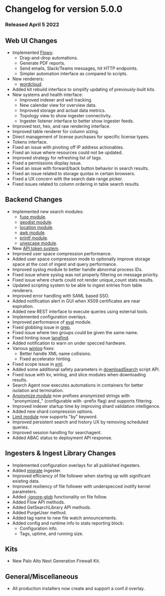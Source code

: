 # Changelog for version 5.0.0

### Released April 5 2022

## Web UI Changes
* Implemented [Flows](https://doc.datalaiq.io/#!flows/flows.md):
	- Drag-and-drop automations.
	- Generate PDF reports.
	- Send emails, Slack/Teams messages, hit HTTP endpoints.
	- Simpler automation interface as compared to scripts.
* New renderers:
	- [wordcloud](https://doc.datalaiq.io/#!search/wordcloud/wordcloud.md).
* Added kit rebuild interface to simplify updating of previously-built kits.
* New systems and health interface:
	- Improved indexer and well tracking.
	- New calendar view for overview data.
	- Improved storage and actual data metrics.
	- Topology view to show ingester connectivity.
	- Ingester listener interface to better show ingester feeds.
* Improved text, hex, and raw rendering interface.
* Improved table renderer for column sizing.
* Direct management of license purchases for specific license types.
* Tokens interface.
* Fixed an issue with pivoting off IP address actionables.
* Fixed an issue where resources could not be updated.
* Improved strategy for refreshing list of tags.
* Fixed a permissions display issue.
* Fixed an issue with forward/back button behavior in search results.
* Fixed an issue related to storage quotas in certain browsers.
* Fixed a UX concern with the search date range picker.
* Fixed issues related to column ordering in table search results.

## Backend Changes
* Implemented new search modules:
	- [fuse module](https://doc.datalaiq.io/#!search/fuse/fuse.md).
	- [geodist module](https://doc.datalaiq.io/#!search/geodist/geodist.md).
	- [location module](https://doc.datalaiq.io/#!search/location/location.md).
	- [awk module](https://doc.datalaiq.io/#!search/awk/awk.md).
	- [printf module](https://doc.datalaiq.io/#!search/printf/printf.md).
	- [unescape module](https://doc.datalaiq.io/#!search/unescape/unescape.md).
* New [API token system](https://doc.datalaiq.io/#!tokens/tokens.md).
* Improved user space compression performance.
* Added user space compression mode to optionally improve storage space at the cost of ingest and query performance.
* Improved syslog module to better handle abnormal process IDs.
* Fixed issue where syslog was not properly filtering on message priority.
* Fixed issue where charts could not render unique_count stats results.
* Updated scripting system to be able to ingest entries from table renderers.
* Improved error handling with SAML based SSO.
* Added notification alert in GUI when X509 certificates are near expiration.
* Added new REST interface to execute queries using external tools.
* Implemented configuration overlays.
* Improved performance of [eval](https://doc.datalaiq.io/#!scripting/eval.md) module.
* Fixed globbing issue in [grep](https://doc.datalaiq.io/#!search/grep/grep.md).
* Fixed issue where two groups could be given the same name.
* Fixed hinting issue [langfind](https://doc.datalaiq.io/#!search/langfind/langfind.md).
* Added notification to warn on under specced hardware.
* Various [winlog](https://doc.datalaiq.io/#!search/winlog/winlog.md) fixes:
	- Better handle XML name collisions.
	- Fixed accelerator hinting.
* Fixed scope issue in [xml](https://doc.datalaiq.io/#!search/xml/xml.md).
* Added some additional safety parameters in [downloadSearch](http://doc.datalaiq.io/#!scripting/scriptingsearch.md#Search_management) script API.
* Fixed issue with kv, winlog, and slice modules when downloading results.
* Search Agent now executes automations in containers for better isolation and termination.
* [Anonymize module](https://doc.datalaiq.io/#!search/anonymize/anonymize.md) now prefixes anonymized strings with "anonymized_" (configurable with -prefix flag) and supports filtering.
* Improved indexer startup time by improving shard validation intelligence.
* Added new shard compression options.
* [Limit module](https://doc.datalaiq.io/#!search/limit/limit.md) now supports "by" keyword.
* Improved persistent search and history UX by removing scheduled queries.
* Improved session handling for searchagent.
* Added ABAC status to deployment API response.

## Ingesters & Ingest Library Changes
* Implemented configuration overlays for all published ingesters.
* Added [migrate](https://doc.datalaiq.io/#!ingesters/migrate/migrate.md) ingester.
* Improved efficiency of file follower when starting up with significant existing data.
* Improved resiliency of file follower with underspecced inotify kernel parameters.
* Added [-ignore-glob](https://doc.datalaiq.io/#!ingesters/file_follow.md#Ignore-Glob) functionality on file follow.
* Added Flow API methods.
* Added GetSearchLibrary API methods.
* Added PurgeUser method.
* Added tag name to new file watch announcements.
* Added config and runtime info to stats reporting block:
	- Configuration info.
	- Tags, uptime, and running size.

## Kits
* New Palo Alto Next Generation Firewall Kit.

## General/Miscellaneous
* All production installers now create and support a conf.d overlay.
